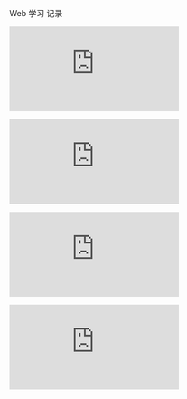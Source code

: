 Web 学习 记录

![JavaScript 基础](https://github.com/Daemon1993/web_cc/blob/master/Js-base.md)

![JQuery 相关](https://github.com/Daemon1993/web_cc/blob/master/jQuery-base.md)

![React 基础](https://github.com/Daemon1993/web_cc/blob/master/react-base.md)

![React Redux 相关](https://github.com/Daemon1993/web_cc/blob/master/React-redux.md)

 